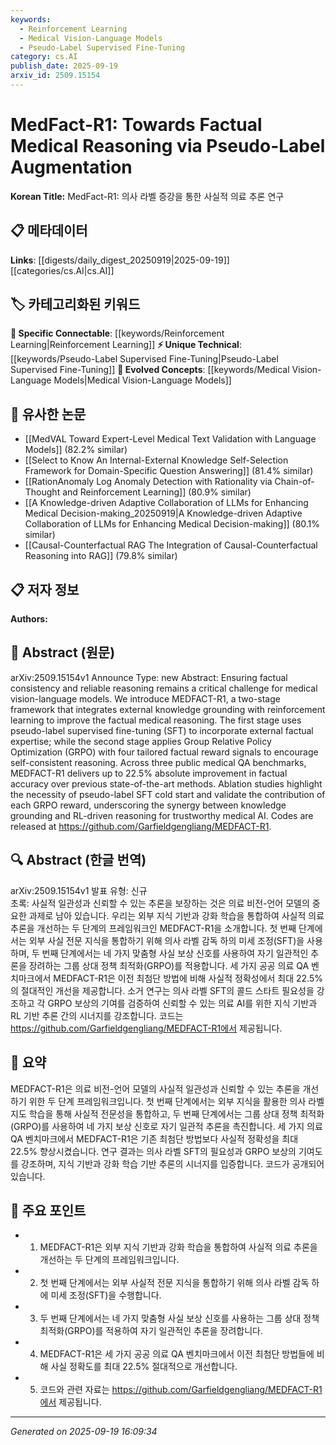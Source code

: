 ```yaml
---
keywords:
  - Reinforcement Learning
  - Medical Vision-Language Models
  - Pseudo-Label Supervised Fine-Tuning
category: cs.AI
publish_date: 2025-09-19
arxiv_id: 2509.15154
---
```


<!-- KEYWORD_LINKING_METADATA:
{
  "processed_timestamp": "2025-09-22 21:34:58.073249",
  "vocabulary_version": "1.0",
  "selected_keywords": [
    "Reinforcement Learning",
    "Medical Vision-Language Models",
    "Pseudo-Label Supervised Fine-Tuning"
  ],
  "rejected_keywords": [
    "Knowledge Grounding"
  ],
  "similarity_scores": {
    "Reinforcement Learning": 0.8,
    "Medical Vision-Language Models": 0.78,
    "Pseudo-Label Supervised Fine-Tuning": 0.7
  },
  "extraction_method": "AI_prompt_based",
  "budget_applied": true
}
-->


# MedFact-R1: Towards Factual Medical Reasoning via Pseudo-Label Augmentation

**Korean Title:** MedFact-R1: 의사 라벨 증강을 통한 사실적 의료 추론 연구

## 📋 메타데이터

**Links**: [[digests/daily_digest_20250919|2025-09-19]]   [[categories/cs.AI|cs.AI]]

## 🏷️ 카테고리화된 키워드
**🔗 Specific Connectable**: [[keywords/Reinforcement Learning|Reinforcement Learning]]
**⚡ Unique Technical**: [[keywords/Pseudo-Label Supervised Fine-Tuning|Pseudo-Label Supervised Fine-Tuning]]
**🚀 Evolved Concepts**: [[keywords/Medical Vision-Language Models|Medical Vision-Language Models]]

## 🔗 유사한 논문
- [[MedVAL Toward Expert-Level Medical Text Validation with Language Models]] (82.2% similar)
- [[Select to Know An Internal-External Knowledge Self-Selection Framework for Domain-Specific Question Answering]] (81.4% similar)
- [[RationAnomaly Log Anomaly Detection with Rationality via Chain-of-Thought and Reinforcement Learning]] (80.9% similar)
- [[A Knowledge-driven Adaptive Collaboration of LLMs for Enhancing Medical Decision-making_20250919|A Knowledge-driven Adaptive Collaboration of LLMs for Enhancing Medical Decision-making]] (80.1% similar)
- [[Causal-Counterfactual RAG The Integration of Causal-Counterfactual Reasoning into RAG]] (79.8% similar)

## 📋 저자 정보

**Authors:** 

## 📄 Abstract (원문)

arXiv:2509.15154v1 Announce Type: new 
Abstract: Ensuring factual consistency and reliable reasoning remains a critical challenge for medical vision-language models. We introduce MEDFACT-R1, a two-stage framework that integrates external knowledge grounding with reinforcement learning to improve the factual medical reasoning. The first stage uses pseudo-label supervised fine-tuning (SFT) to incorporate external factual expertise; while the second stage applies Group Relative Policy Optimization (GRPO) with four tailored factual reward signals to encourage self-consistent reasoning. Across three public medical QA benchmarks, MEDFACT-R1 delivers up to 22.5% absolute improvement in factual accuracy over previous state-of-the-art methods. Ablation studies highlight the necessity of pseudo-label SFT cold start and validate the contribution of each GRPO reward, underscoring the synergy between knowledge grounding and RL-driven reasoning for trustworthy medical AI. Codes are released at https://github.com/Garfieldgengliang/MEDFACT-R1.

## 🔍 Abstract (한글 번역)

arXiv:2509.15154v1 발표 유형: 신규  
초록: 사실적 일관성과 신뢰할 수 있는 추론을 보장하는 것은 의료 비전-언어 모델의 중요한 과제로 남아 있습니다. 우리는 외부 지식 기반과 강화 학습을 통합하여 사실적 의료 추론을 개선하는 두 단계의 프레임워크인 MEDFACT-R1을 소개합니다. 첫 번째 단계에서는 외부 사실 전문 지식을 통합하기 위해 의사 라벨 감독 하의 미세 조정(SFT)을 사용하며, 두 번째 단계에서는 네 가지 맞춤형 사실 보상 신호를 사용하여 자기 일관적인 추론을 장려하는 그룹 상대 정책 최적화(GRPO)를 적용합니다. 세 가지 공공 의료 QA 벤치마크에서 MEDFACT-R1은 이전 최첨단 방법에 비해 사실적 정확성에서 최대 22.5%의 절대적인 개선을 제공합니다. 소거 연구는 의사 라벨 SFT의 콜드 스타트 필요성을 강조하고 각 GRPO 보상의 기여를 검증하여 신뢰할 수 있는 의료 AI를 위한 지식 기반과 RL 기반 추론 간의 시너지를 강조합니다. 코드는 https://github.com/Garfieldgengliang/MEDFACT-R1에서 제공됩니다.

## 📝 요약

MEDFACT-R1은 의료 비전-언어 모델의 사실적 일관성과 신뢰할 수 있는 추론을 개선하기 위한 두 단계 프레임워크입니다. 첫 번째 단계에서는 외부 지식을 활용한 의사 라벨 지도 학습을 통해 사실적 전문성을 통합하고, 두 번째 단계에서는 그룹 상대 정책 최적화(GRPO)를 사용하여 네 가지 보상 신호로 자기 일관적 추론을 촉진합니다. 세 가지 의료 QA 벤치마크에서 MEDFACT-R1은 기존 최첨단 방법보다 사실적 정확성을 최대 22.5% 향상시켰습니다. 연구 결과는 의사 라벨 SFT의 필요성과 GRPO 보상의 기여도를 강조하며, 지식 기반과 강화 학습 기반 추론의 시너지를 입증합니다. 코드가 공개되어 있습니다.

## 🎯 주요 포인트

- 1. MEDFACT-R1은 외부 지식 기반과 강화 학습을 통합하여 사실적 의료 추론을 개선하는 두 단계의 프레임워크입니다.

- 2. 첫 번째 단계에서는 외부 사실적 전문 지식을 통합하기 위해 의사 라벨 감독 하에 미세 조정(SFT)을 수행합니다.

- 3. 두 번째 단계에서는 네 가지 맞춤형 사실 보상 신호를 사용하는 그룹 상대 정책 최적화(GRPO)를 적용하여 자기 일관적인 추론을 장려합니다.

- 4. MEDFACT-R1은 세 가지 공공 의료 QA 벤치마크에서 이전 최첨단 방법들에 비해 사실 정확도를 최대 22.5% 절대적으로 개선합니다.

- 5. 코드와 관련 자료는 https://github.com/Garfieldgengliang/MEDFACT-R1에서 제공됩니다.

---

*Generated on 2025-09-19 16:09:34*